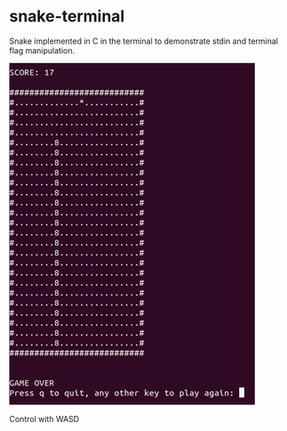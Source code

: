 # snake-terminal
Snake implemented in C in the terminal to demonstrate stdin and terminal flag manipulation.

![image info](./screenshot.png)

Control with WASD
